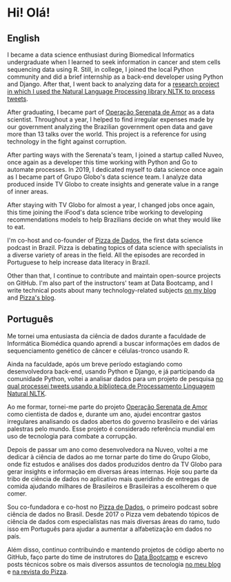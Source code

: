 # Hi! Olá!

## English

I became a data science enthusiast during Biomedical Informatics undergraduate when I learned to seek information in cancer and stem cells sequencing data using R.
Still, in college, I joined the local Python community and did a brief internship as a back-end developer using Python and Django. After that, I went back to analyzing data for a [research project in which I used the Natural Language Processing library NLTK to process tweets](https://jtemporal.com/jessie).

After graduating, I became part of [Operação Serenata de Amor](https://serenata.ai) as a data scientist. Throughout a year, I helped to find irregular expenses made by our government analyzing the Brazilian government open data and gave more than 13 talks over the world. This project is a reference for using technology in the fight against corruption.

After parting ways with the Serenata's team, I joined a startup called Nuveo, once again as a developer this time working with Python and Go to automate processes.
In 2019, I dedicated myself to data science once again as I became part of Grupo Globo's data science team. I analyze data produced inside TV Globo to create insights and generate value in a range of inner areas.

After staying with TV Globo for almost a year, I changed jobs once again, this time joining the iFood's data science tribe working to developing recommendations models to help Brazilians decide on what they would like to eat.

I'm co-host and co-founder of [Pizza de Dados](https://pizzadedados.com), the first data science podcast in Brazil. Pizza is debating topics of data science with specialists in a diverse variety of areas in the field. All the episodes are recorded in Portuguese to help increase data literacy in Brazil.

Other than that, I continue to contribute and maintain open-source projects on GitHub. I'm also part of the instructors' team at Data Bootcamp, and I write technical posts about many technology-related subjects [on my blog](https://jtemporal.com/) and [Pizza's blog](https://medium.com/pizzadedados).

## Português

Me tornei uma entusiasta da ciência de dados durante a faculdade de Informática Biomédica quando aprendi a buscar informações em dados de sequenciamento genético de câncer e células-tronco usando R.

Ainda na faculdade, após um breve período estagiando como desenvolvedora back-end, usando Python e Django, e já participando da comunidade Python, voltei a analisar dados para um projeto de pesquisa [no qual processei tweets usando a biblioteca de Processamento Linguagem Natural NLTK](https://jtemporal.com/jessie).

Ao me formar, tornei-me parte do projeto [Operação Serenata de Amor](https://serenata.ai) como cientista de dados e, durante um ano, ajudei encontrar gastos irregulares analisando os dados abertos do governo brasileiro e dei várias palestras pelo mundo. Esse projeto é considerado referência mundial em uso de tecnologia para combate a corrupção.

Depois de passar um ano como desenvolvedora na Nuveo, voltei a me dedicar à ciência de dados ao me tornar parte do time do Grupo Globo, onde fiz estudos e análises dos dados produzidos dentro da TV Globo para gerar insights e informação em diversas áreas internas. Hoje sou parte da tribo de ciência de dados no aplicativo mais queridinho de entregas de comida ajudando milhares de Brasileiros e Brasileiras a escolherem o que comer.

Sou co-fundadora e co-host no [Pizza de Dados](https://pizzadedados.com), o primeiro podcast sobre ciência de dados no Brasil. Desde 2017 o Pizza vem debatendo tópicos de ciência de dados com especialistas nas mais diversas áreas do ramo, tudo isso em Português para ajudar a aumentar a alfabetização em dados no país.

Além disso, continuo contribuindo e mantendo projetos de código aberto no GitHub, faço parte do time de instrutores do [Data Bootcamp](https://databootcamp.com.br/) e escrevo posts técnicos sobre os mais diversos assuntos de tecnologia [no meu blog](https://jtemporal.com/) e [na revista do Pizza](https://medium.com/pizzadedados).

